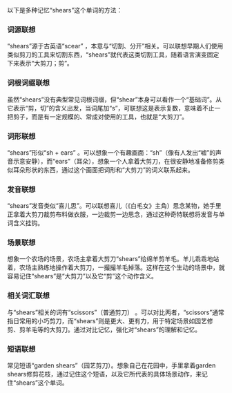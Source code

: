 以下是多种记忆“shears”这个单词的方法：

### 词源联想
“shears”源于古英语“scear” ，本意与“切割、分开”相关。可以联想早期人们使用类似剪刀的工具来切割东西，“shears”就代表这类切割工具，随着语言演变固定下来表示“大剪刀；剪”。 

### 词根词缀联想
虽然“shears”没有典型常见词根词缀，但“shear”本身可以看作一个“基础词”。从它表示“剪，切”的含义出发，当词尾加“s”，可联想这是表示复数，意味着不止一把剪子，而是有一定规模的、常成对使用的工具，也就是“大剪刀”。 

### 词形联想
“shears”形似“sh + ears” 。可以想象一个有趣画面：“sh”（像有人发出“嘘”的声音示意安静），而“ears”（耳朵），想象一个人拿着大剪刀，在很安静地准备修剪类似耳朵形状的东西，通过这个画面把词形和“大剪刀”的词义联系起来。 

### 发音联想
“shears”发音类似“喜儿思”。可以联想喜儿（《白毛女》主角）思念某物，她手里正拿着大剪刀裁剪布料做衣服，一边裁剪一边思念，通过这种奇特联想将发音与单词含义挂钩。 

### 场景联想
想象一个农场的场景，农场主拿着大剪刀“shears”给绵羊剪羊毛。羊儿乖乖地站着，农场主熟练地操作着大剪刀，一撮撮羊毛掉落。这样在这个生动的场景中，就容易记住“shears”是“大剪刀”以及它“剪”这个动作含义。 

### 相关词汇联想
与“shears”相关的词有“scissors”（普通剪刀） 。可以对比两者，“scissors”通常指日常用的小巧剪刀，而“shears”则是更大、更有力，用于特定场景如园艺修剪、剪羊毛等的大剪刀。通过对比记忆，强化对“shears”的理解和记忆。 

### 短语联想
常见短语“garden shears”（园艺剪刀）。想象自己在花园中，手里拿着garden shears修剪花枝，通过记住这个短语，以及它所代表的具体场景动作，来记住“shears”这个单词。 